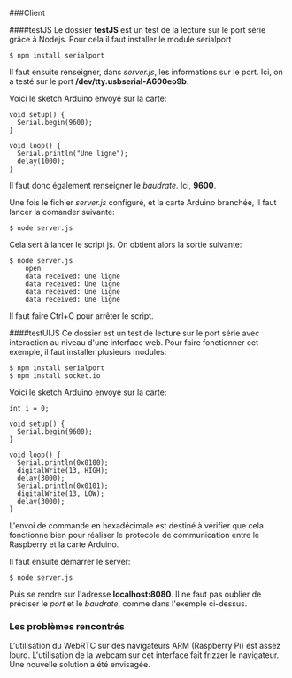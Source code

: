 ###Client

####testJS
Le dossier **testJS** est un test de la lecture sur le port série grâce à Nodejs. Pour cela il faut installer le module serialport

	$ npm install serialport
	
Il faut ensuite renseigner, dans *server.js*, les informations sur le port. Ici, on a testé sur le port **/dev/tty.usbserial-A600eo9b**.

Voici le sketch Arduino envoyé sur la carte:

	void setup() {
	  Serial.begin(9600);
	}

	void loop() {
	  Serial.println("Une ligne");
	  delay(1000);
	}
	
Il faut donc également renseigner le *baudrate*. Ici, **9600**.

Une fois le fichier *server.js* configuré, et la carte Arduino branchée, il faut lancer la comander suivante:

	$ node server.js
	
Cela sert à lancer le script js. On obtient alors la sortie suivante:

	$ node server.js 
		open
		data received: Une ligne
		data received: Une ligne
		data received: Une ligne
		data received: Une ligne
		
Il faut faire Ctrl+C pour arrêter le script.

####testUIJS
Ce dossier est un test de lecture sur le port série avec interaction au niveau d'une interface web. Pour faire fonctionner cet exemple, il faut installer plusieurs modules:

	$ npm install serialport
	$ npm install socket.io


Voici le sketch Arduino envoyé sur la carte:

	int i = 0;

	void setup() {
	  Serial.begin(9600);
	}

	void loop() {
	  Serial.println(0x0100);
	  digitalWrite(13, HIGH);
	  delay(3000);              
	  Serial.println(0x0101);
	  digitalWrite(13, LOW);    
	  delay(3000);              
	}

L'envoi de commande en hexadécimale est destiné à vérifier que cela fonctionne bien pour réaliser le protocole de communication entre le Raspberry et la carte Arduino.

Il faut ensuite démarrer le server:

	$ node server.js 
	
Puis se rendre sur l'adresse **localhost:8080**. Il ne faut pas oublier de préciser le *port* et le *baudrate*, comme dans l'exemple ci-dessus.

### Les problèmes rencontrés

L'utilisation du WebRTC sur des navigateurs ARM (Raspberry Pi) est assez lourd. L'utilisation de la webcam sur cet interface fait frizzer le navigateur. Une nouvelle solution a été envisagée.